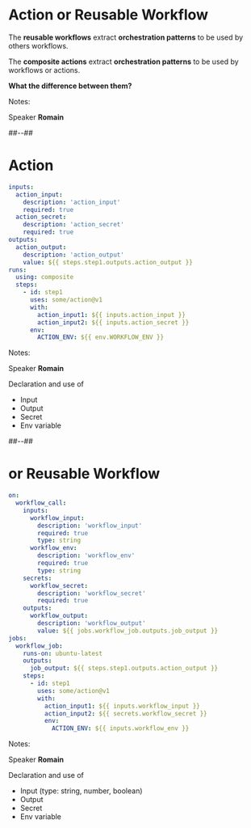 <!-- .slide: -->

# Action or Reusable Workflow

The **reusable workflows** extract **orchestration patterns** to be used by others workflows.

The **composite actions** extract **orchestration patterns** to be used by workflows or actions.

**What the difference between them?**

Notes:

Speaker **Romain**

##--##

<!-- .slide: class="with-code-bg-dark" -->

# Action

```yaml [1-4|18|8-10|11,15-16|1,5-7|19|20-21]
inputs:
  action_input:
    description: 'action_input'
    required: true
  action_secret:
    description: 'action_secret'
    required: true
outputs:
  action_output:
    description: 'action_output'
    value: ${{ steps.step1.outputs.action_output }}
runs:
  using: composite
  steps:
    - id: step1
      uses: some/action@v1
      with:
        action_input1: ${{ inputs.action_input }}
        action_input2: ${{ inputs.action_secret }}
      env:
        ACTION_ENV: ${{ env.WORKFLOW_ENV }}
```

Notes:

Speaker **Romain**

Declaration and use of

- Input
- Output
- Secret
- Env variable

##--##

<!-- .slide: class="with-code-bg-dark" -->

# or Reusable Workflow

```yaml [3-7|29|16-18|19,21,23-24,26-27|12-15|30|3,8-11|32]
on:
  workflow_call:
    inputs:
      workflow_input:
        description: 'workflow_input'
        required: true
        type: string
      workflow_env:
        description: 'workflow_env'
        required: true
        type: string
    secrets:
      workflow_secret:
        description: 'workflow_secret'
        required: true
    outputs:
      workflow_output:
        description: 'workflow_output'
        value: ${{ jobs.workflow_job.outputs.job_output }}
jobs:
  workflow_job:
    runs-on: ubuntu-latest
    outputs:
      job_output: ${{ steps.step1.outputs.action_output }}
    steps:
      - id: step1
        uses: some/action@v1
        with:
          action_input1: ${{ inputs.workflow_input }}
          action_input2: ${{ secrets.workflow_secret }}
          env:
            ACTION_ENV: ${{ inputs.workflow_env }}
```

Notes:

Speaker **Romain**

Declaration and use of

- Input (type: string, number, boolean)
- Output
- Secret
- Env variable
